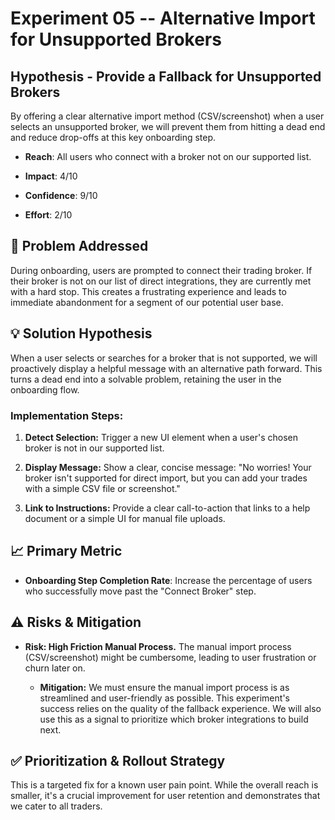Experiment 05 -- Alternative Import for Unsupported Brokers
==========================================================

Hypothesis - Provide a Fallback for Unsupported Brokers
-------------------------------------------------------

By offering a clear alternative import method (CSV/screenshot) when a user selects an unsupported broker, we will prevent them from hitting a dead end and reduce drop-offs at this key onboarding step.

-   **Reach**: All users who connect with a broker not on our supported list.

-   **Impact**: 4/10

-   **Confidence**: 9/10

-   **Effort**: 2/10

🎯 Problem Addressed
--------------------

During onboarding, users are prompted to connect their trading broker. If their broker is not on our list of direct integrations, they are currently met with a hard stop. This creates a frustrating experience and leads to immediate abandonment for a segment of our potential user base.

💡 Solution Hypothesis
----------------------

When a user selects or searches for a broker that is not supported, we will proactively display a helpful message with an alternative path forward. This turns a dead end into a solvable problem, retaining the user in the onboarding flow.

### Implementation Steps:

1.  **Detect Selection:** Trigger a new UI element when a user's chosen broker is not in our supported list.

2.  **Display Message:** Show a clear, concise message: "No worries! Your broker isn't supported for direct import, but you can add your trades with a simple CSV file or screenshot."

3.  **Link to Instructions:** Provide a clear call-to-action that links to a help document or a simple UI for manual file uploads.

📈 Primary Metric
-----------------

-   **Onboarding Step Completion Rate**: Increase the percentage of users who successfully move past the "Connect Broker" step.

⚠️ Risks & Mitigation
---------------------

-   **Risk: High Friction Manual Process.** The manual import process (CSV/screenshot) might be cumbersome, leading to user frustration or churn later on.

    -   **Mitigation:** We must ensure the manual import process is as streamlined and user-friendly as possible. This experiment's success relies on the quality of the fallback experience. We will also use this as a signal to prioritize which broker integrations to build next.

✅ Prioritization & Rollout Strategy
-----------------------------------

This is a targeted fix for a known user pain point. While the overall reach is smaller, it's a crucial improvement for user retention and demonstrates that we cater to all traders.